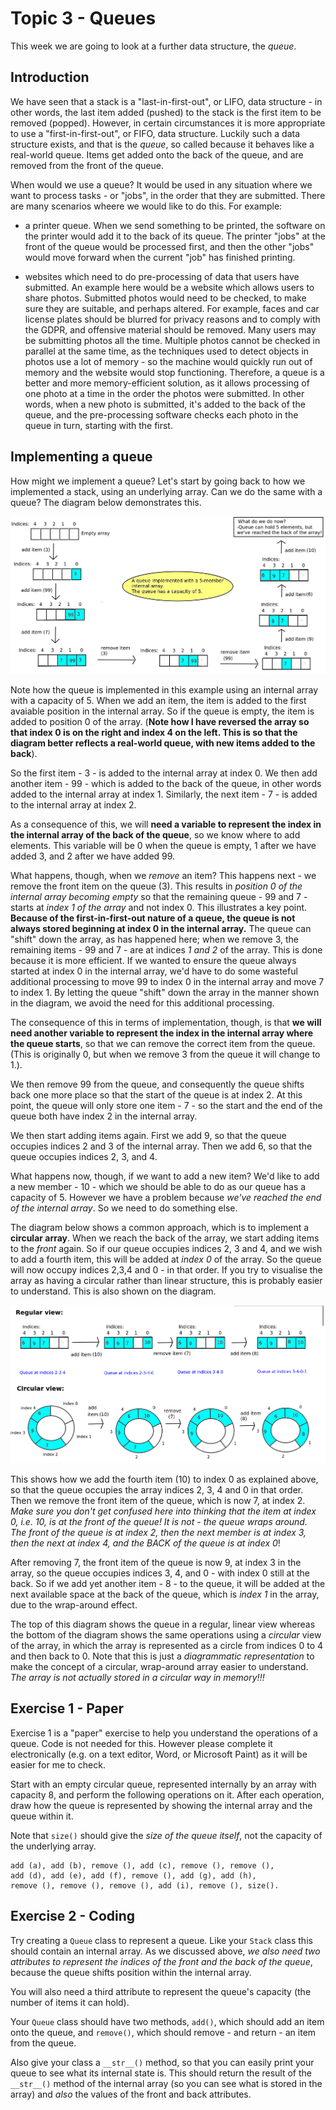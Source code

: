 # Topic 3 - Queues

This week we are going to look at a further data structure, the *queue*.

## Introduction

We have seen that a stack is a "last-in-first-out", or LIFO, data structure -
in other words, the last item added (pushed) to the stack is the first item
to be removed (popped). However, in certain circumstances it is more
appropriate to use a "first-in-first-out", or FIFO, data structure.
Luckily such a data structure exists, and that is the *queue*, so called 
because it behaves like a real-world queue. Items get added onto the back 
of the queue, and are removed from the front of the queue.

When would we use a queue? It would be used in any situation where we want
to process tasks - or "jobs", in the order that they are submitted. There
are many scenarios wheere we would like to do this. For example:

- a printer queue. When we send something to be printed, the software on
the printer would add it to the back of its queue. The printer "jobs" at
the front of the queue would be processed first, and then the other "jobs"
would move forward when the current "job" has finished printing.

- websites which need to do pre-processing of data that users have submitted. An example here would be a website which allows users to share photos. Submitted photos would need to be checked, to make sure they are suitable, and perhaps altered. For example, faces and car license plates should be blurred for privacy reasons and to comply with the GDPR, and offensive material should be removed. Many users may be submitting photos all the time. Multiple photos cannot be checked in parallel at the same time, as the techniques used to detect objects in photos use a lot of memory - so the machine would quickly run out of memory and the website would stop functioning. Therefore, a queue is a better and more memory-efficient solution, as it allows processing of one photo at a time in the order the photos were submitted. In other words, when a new photo is submitted, it's added to the back of the queue, and the pre-processing software checks each photo in the queue in turn, starting with the first. 


## Implementing a queue

How might we implement a queue? Let's start by going back to how we implemented a stack, using an underlying array. Can we do the same with a queue? The
diagram below demonstrates this.

![Queue with capacity of 5](images/queues.png)

Note how the queue is implemented in this example using an internal array with
a capacity of 5. When we add an item, the item is added to the first avaiable
position in the internal array. So if the queue is empty, the item is added
to position 0 of the array. (**Note how I have reversed the array so that
index 0 is on the right and index 4 on the left. This is so that the diagram
better reflects a real-world queue, with new items added to the back**).

So the first item - 3 - is added to the internal array at index 0. We then
add another item - 99 - which is added to the back of the queue, in other
words added to the internal array at index 1. Similarly, the next item - 7 - 
is added to the internal array at index 2.

As a consequence of this, we will **need a variable to represent the index in the internal array of the back of the queue**, so we know where to add elements. This variable will be 0 when the queue is empty, 1 after we have added 3, and 2 after we have added 99.

What happens, though, when we *remove* an item? This happens next - we
remove the front item on the queue (3). This results in *position 0
of the internal array becoming empty* so that the remaining queue - 99 and 7 -
starts at *index 1 of the array* and not index 0. This illustrates a key
point. **Because of the first-in-first-out nature of a queue, the queue is
not always stored beginning at index 0 in the internal array.** The 
queue can "shift" down the array, as has happened here; when we remove 3,
the remaining items - 99 and 7 - are at indices *1 and 2* of the array.
This is done because it is more efficient. If we wanted to ensure the queue
always started at index 0 in the internal array, we'd have to do some
wasteful additional processing to move 99 to index 0 in the internal array
and move 7 to index 1. By letting the queue "shift" down the array in the
manner shown in the diagram, we avoid the need for this additional processing.

The consequence of this in terms of implementation, though, is that **we will
need another variable to represent the index in the internal array where the queue starts**, so that we can remove the correct item from the queue. 
(This is originally 0, but when we remove 3 from the queue it will change to 1.). 

We then remove 99 from the queue, and consequently the queue shifts back one
more place so that the start of the queue is at index 2. At this point, the
queue will only store one item - 7 - so the start and the end of the queue
both have index 2 in the internal array.

We then start adding items again. First we add 9, so that the queue occupies
indices 2 and 3 of the internal array. Then we add 6, so that the queue 
occupies indices 2, 3, and 4.

What happens now, though, if we want to add a new item? We'd like to add
a new member - 10 - which we should be able to do as our queue has a capacity
of 5. However we have a problem because *we've reached the end of the internal
array*. So we need to do something else.

The diagram below shows a common approach, which is to implement a **circular array**. When we reach the back of the array, we start adding items to the *front* again. So if our queue occupies indices 2, 3 and 4, and we wish to add a fourth item, this will be added at *index 0* of the array. So the queue will now occupy indices 2,3,4 and 0 - in that order. If you try to visualise the array as having a circular rather than linear structure, this is probably easier to 
understand. This is also shown on the diagram.

![Circular Queue](images/queues2.png)

This shows how we add the fourth item (10) to index 0 as explained above, so
that the queue occupies the array indices 2, 3, 4 and 0 in that order. Then
we remove the front item of the queue, which is now 7, at index 2. *Make
sure you don't get confused here into thinking that the item at index 0,
i.e. 10, is at the front of the queue! It is not - the queue wraps around.
The front of the queue is at index 2, then the next member is at index 3,
then the next at index 4, and the BACK of the queue is at index 0*!

After removing 7, the front item of the queue is now 9, at index 3 in the
array, so the queue occupies indices 3, 4, and 0 - with index 0 still at the
back. So if we add yet another item - 8 - to the queue, it will be added
at the next available space at the back of the queue, which is *index 1*
in the array, due to the wrap-around effect.

The top of this diagram shows the queue in a regular, linear view whereas
the bottom of the diagram shows the same operations using a *circular* view
of the array, in which the array is represented as a circle from indices 
0 to 4 and then back to 0. Note that this is just a *diagrammatic representation* to make the concept of a circular, wrap-around array easier to understand. *The array is not actually stored in a circular way in memory!!!*

## Exercise 1 - Paper

Exercise 1 is a "paper" exercise to help you
understand the operations of a queue. Code is not needed for this. However
please complete it electronically (e.g. on a text editor, Word, or Microsoft
Paint) as it will be easier for me to check.

Start with an empty circular queue, represented internally by an array with 
capacity 8, and perform the following
operations on it. After each operation, draw how the queue is represented
by showing the internal array and the queue within it.

Note that `size()` should give the *size of the queue itself*, not the
capacity of the underlying array.

```
add (a), add (b), remove (), add (c), remove (), remove (), 
add (d), add (e), add (f), remove (), add (g), add (h), 
remove (), remove (), remove (), add (i), remove (), size().
```

## Exercise 2 - Coding

Try creating a `Queue` class to represent a queue. Like your `Stack` class
this should contain an internal array. As we discussed above, *we also need
two attributes to represent the indices of the front and the back of the
queue*, because the queue shifts position within the internal array.

You will also need a third attribute to represent the queue's capacity
(the number of items it can hold).

Your `Queue` class should have two methods, `add()`, which should add an item
onto the queue, and `remove()`, which should remove - and return - an item
from the queue.

Also give your class a `__str__()` method, so that you can easily print your
queue to see what its internal state is. This should return the result of
the `__str__()` method of the internal array (so you can see what is stored 
in the array) and *also* the values of the front and back attributes.
